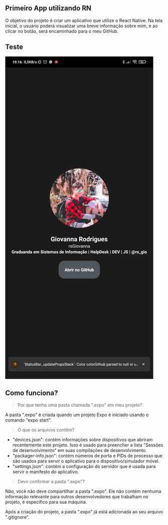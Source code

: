 ## Primeiro App utilizando RN

O objetivo do projeto é criar um aplicativo que utilize o React Native. Na tela inicial, o usuário poderá visualizar uma breve informação sobre mim, e ao clicar no botão, será encaminhado para o meu GitHub.

## Teste
![teste](./assets/Tela.jpg)



## Como funciona?

> Por que tenho uma pasta chamada ".expo" em meu projeto?

A pasta ".expo" é criada quando um projeto Expo é iniciado usando o comando "expo start".

> O que os arquivos contêm?

- "devices.json": contém informações sobre dispositivos que abriram recentemente este projeto. Isso é usado para preencher a lista "Sessões de desenvolvimento" em suas compilações de desenvolvimento.
- "packager-info.json": contém números de porta e PIDs de processo que são usados para servir o aplicativo para o dispositivo/simulador móvel.
- "settings.json": contém a configuração do servidor que é usada para servir o manifesto do aplicativo.

> Devo confirmar a pasta ".expo"?

Não, você não deve compartilhar a pasta ".expo". Ele não contém nenhuma informação relevante para outros desenvolvedores que trabalham no projeto, é específico para sua máquina.

Após a criação do projeto, a pasta ".expo" já está adicionada ao seu arquivo ".gitignore".